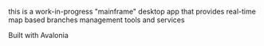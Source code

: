 ﻿this is a work-in-progress "mainframe" desktop app that provides real-time map based branches management tools and services

Built with Avalonia